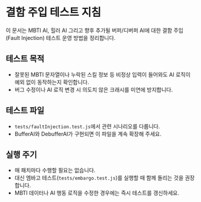 # 결함 주입 테스트 지침

이 문서는 MBTI AI, 힐러 AI 그리고 향후 추가될 버퍼/디버퍼 AI에 대한 결함 주입(Fault Injection) 테스트 운영 방법을 정리합니다.

## 테스트 목적
- 잘못된 MBTI 문자열이나 누락된 스킬 정보 등 비정상 입력이 들어와도 AI 로직이 예외 없이 동작하는지 확인합니다.
- 버그 수정이나 AI 로직 변경 시 의도치 않은 크래시를 미연에 방지합니다.

## 테스트 파일
- `tests/faultInjection.test.js`에서 관련 시나리오를 다룹니다.
- BufferAI와 DebufferAI가 구현되면 이 파일을 계속 확장해 주세요.

## 실행 주기
- 매 패치마다 수행할 필요는 없습니다.
- 대신 엠바고 테스트(`tests/embargo.test.js`)를 실행할 때 함께 돌리는 것을 권장합니다.
- MBTI 데이터나 AI 행동 로직을 수정한 경우에는 즉시 테스트를 갱신하세요.

